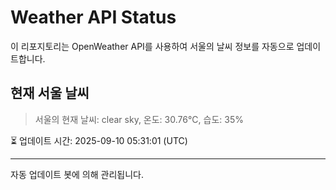 
# Weather API Status

이 리포지토리는 OpenWeather API를 사용하여 서울의 날씨 정보를 자동으로 업데이트합니다.

## 현재 서울 날씨
> 서울의 현재 날씨: clear sky, 온도: 30.76°C, 습도: 35%

⏳ 업데이트 시간: 2025-09-10 05:31:01 (UTC)

---
자동 업데이트 봇에 의해 관리됩니다.
